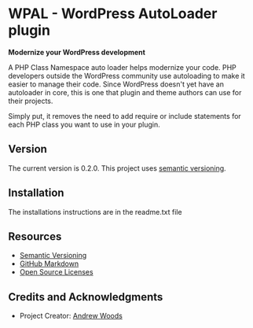 
# WPAL - WordPress AutoLoader plugin

__Modernize your WordPress development__

A PHP Class Namespace auto loader helps modernize your code. PHP developers
outside the WordPress community use autoloading to make it easier to manage
their code. Since WordPress doesn't yet have an autoloader in core, this is one
that plugin and theme authors can use for their projects.

Simply put, it removes the need to add require or include statements for each PHP class
you want to use in your plugin.


## Version

The current version is 0.2.0. This project uses [semantic versioning](http://semver.org).

## Installation

The installations instructions are in the readme.txt file

## Resources

* [Semantic Versioning](http://semver.org)
* [GitHub Markdown](https://help.github.com/categories/writing-on-github/)
* [Open Source Licenses](http://opensource.org/licenses/GPL-3.0)

## Credits and Acknowledgments

* Project Creator:  [Andrew Woods](http://andrewwoods.net)

